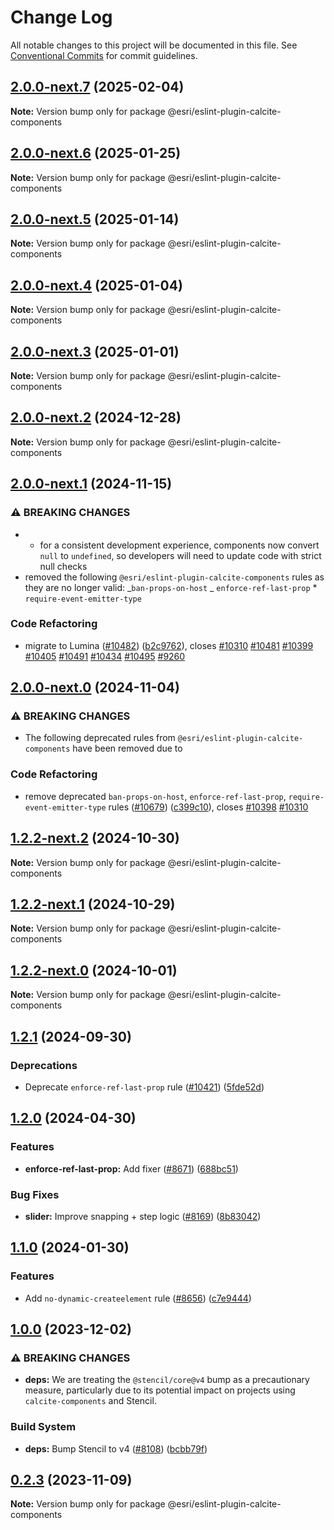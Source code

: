 # Change Log

All notable changes to this project will be documented in this file.
See [Conventional Commits](https://conventionalcommits.org) for commit guidelines.

## [2.0.0-next.7](https://github.com/Esri/calcite-design-system/compare/@esri/eslint-plugin-calcite-components@2.0.0-next.6...@esri/eslint-plugin-calcite-components@2.0.0-next.7) (2025-02-04)

**Note:** Version bump only for package @esri/eslint-plugin-calcite-components

## [2.0.0-next.6](https://github.com/Esri/calcite-design-system/compare/@esri/eslint-plugin-calcite-components@2.0.0-next.5...@esri/eslint-plugin-calcite-components@2.0.0-next.6) (2025-01-25)

**Note:** Version bump only for package @esri/eslint-plugin-calcite-components

## [2.0.0-next.5](https://github.com/Esri/calcite-design-system/compare/@esri/eslint-plugin-calcite-components@2.0.0-next.4...@esri/eslint-plugin-calcite-components@2.0.0-next.5) (2025-01-14)

**Note:** Version bump only for package @esri/eslint-plugin-calcite-components

## [2.0.0-next.4](https://github.com/Esri/calcite-design-system/compare/@esri/eslint-plugin-calcite-components@2.0.0-next.3...@esri/eslint-plugin-calcite-components@2.0.0-next.4) (2025-01-04)

**Note:** Version bump only for package @esri/eslint-plugin-calcite-components

## [2.0.0-next.3](https://github.com/Esri/calcite-design-system/compare/@esri/eslint-plugin-calcite-components@2.0.0-next.2...@esri/eslint-plugin-calcite-components@2.0.0-next.3) (2025-01-01)

**Note:** Version bump only for package @esri/eslint-plugin-calcite-components

## [2.0.0-next.2](https://github.com/Esri/calcite-design-system/compare/@esri/eslint-plugin-calcite-components@2.0.0-next.1...@esri/eslint-plugin-calcite-components@2.0.0-next.2) (2024-12-28)

**Note:** Version bump only for package @esri/eslint-plugin-calcite-components

## [2.0.0-next.1](https://github.com/Esri/calcite-design-system/compare/@esri/eslint-plugin-calcite-components@2.0.0-next.0...@esri/eslint-plugin-calcite-components@2.0.0-next.1) (2024-11-15)

### ⚠ BREAKING CHANGES

- - for a consistent development experience, components now convert `null`
    to `undefined`, so developers will need to update code with strict null
    checks
- removed the following `@esri/eslint-plugin-calcite-components` rules
  as they are no longer valid:
  _`ban-props-on-host`
  _ `enforce-ref-last-prop` \* `require-event-emitter-type`

### Code Refactoring

- migrate to Lumina ([#10482](https://github.com/Esri/calcite-design-system/issues/10482)) ([b2c9762](https://github.com/Esri/calcite-design-system/commit/b2c976214774490b5a313e1fafc67415fe212b37)), closes [#10310](https://github.com/Esri/calcite-design-system/issues/10310) [#10481](https://github.com/Esri/calcite-design-system/issues/10481) [#10399](https://github.com/Esri/calcite-design-system/issues/10399) [#10405](https://github.com/Esri/calcite-design-system/issues/10405) [#10491](https://github.com/Esri/calcite-design-system/issues/10491) [#10434](https://github.com/Esri/calcite-design-system/issues/10434) [#10495](https://github.com/Esri/calcite-design-system/issues/10495) [#9260](https://github.com/Esri/calcite-design-system/issues/9260)

## [2.0.0-next.0](https://github.com/Esri/calcite-design-system/compare/@esri/eslint-plugin-calcite-components@1.2.2-next.2...@esri/eslint-plugin-calcite-components@2.0.0-next.0) (2024-11-04)

### ⚠ BREAKING CHANGES

- The following deprecated rules from
  `@esri/eslint-plugin-calcite-components` have been removed due to

### Code Refactoring

- remove deprecated `ban-props-on-host`, `enforce-ref-last-prop`, `require-event-emitter-type` rules ([#10679](https://github.com/Esri/calcite-design-system/issues/10679)) ([c399c10](https://github.com/Esri/calcite-design-system/commit/c399c10a96ebcea662d8eae68dadd7eed8609099)), closes [#10398](https://github.com/Esri/calcite-design-system/issues/10398) [#10310](https://github.com/Esri/calcite-design-system/issues/10310)

## [1.2.2-next.2](https://github.com/Esri/calcite-design-system/compare/@esri/eslint-plugin-calcite-components@1.2.2-next.1...@esri/eslint-plugin-calcite-components@1.2.2-next.2) (2024-10-30)

**Note:** Version bump only for package @esri/eslint-plugin-calcite-components

## [1.2.2-next.1](https://github.com/Esri/calcite-design-system/compare/@esri/eslint-plugin-calcite-components@1.2.2-next.0...@esri/eslint-plugin-calcite-components@1.2.2-next.1) (2024-10-29)

**Note:** Version bump only for package @esri/eslint-plugin-calcite-components

## [1.2.2-next.0](https://github.com/Esri/calcite-design-system/compare/@esri/eslint-plugin-calcite-components@1.2.1-next.4...@esri/eslint-plugin-calcite-components@1.2.2-next.0) (2024-10-01)

**Note:** Version bump only for package @esri/eslint-plugin-calcite-components

## [1.2.1](https://github.com/Esri/calcite-design-system/compare/@esri/eslint-plugin-calcite-components@1.2.0...@esri/eslint-plugin-calcite-components@1.2.1) (2024-09-30)

### Deprecations

- Deprecate `enforce-ref-last-prop` rule ([#10421](https://github.com/Esri/calcite-design-system/issues/10421)) ([5fde52d](https://github.com/Esri/calcite-design-system/commit/5fde52da05ec10db713e5ae119a6d77499d39ff7))

## [1.2.0](https://github.com/Esri/calcite-design-system/compare/@esri/eslint-plugin-calcite-components@1.1.0...@esri/eslint-plugin-calcite-components@1.2.0) (2024-04-30)

### Features

- **enforce-ref-last-prop:** Add fixer ([#8671](https://github.com/Esri/calcite-design-system/issues/8671)) ([688bc51](https://github.com/Esri/calcite-design-system/commit/688bc51bb06163a0b6b4b1a3c6685c8bed3f235b))

### Bug Fixes

- **slider:** Improve snapping + step logic ([#8169](https://github.com/Esri/calcite-design-system/issues/8169)) ([8b83042](https://github.com/Esri/calcite-design-system/commit/8b83042179b92e580fa4551fe4fcc8d3582aeb95))

## [1.1.0](https://github.com/Esri/calcite-design-system/compare/@esri/eslint-plugin-calcite-components@1.0.0...@esri/eslint-plugin-calcite-components@1.1.0) (2024-01-30)

### Features

- Add `no-dynamic-createelement` rule ([#8656](https://github.com/Esri/calcite-design-system/issues/8656)) ([c7e9444](https://github.com/Esri/calcite-design-system/commit/c7e94441f8cc263935e60a6c920dd9673af9b8c0))

## [1.0.0](https://github.com/Esri/calcite-design-system/compare/@esri/eslint-plugin-calcite-components@0.2.3...@esri/eslint-plugin-calcite-components@1.0.0) (2023-12-02)

### ⚠ BREAKING CHANGES

- **deps:** We are treating the `@stencil/core@v4` bump as a precautionary measure, particularly due to its potential impact on projects using `calcite-components` and Stencil.

### Build System

- **deps:** Bump Stencil to v4 ([#8108](https://github.com/Esri/calcite-design-system/issues/8108)) ([bcbb79f](https://github.com/Esri/calcite-design-system/commit/bcbb79f8c925d505bb4ee5e6a54861c5f6bb88b9))

## [0.2.3](https://github.com/Esri/calcite-design-system/compare/@esri/eslint-plugin-calcite-components@0.2.2...@esri/eslint-plugin-calcite-components@0.2.3) (2023-11-09)

**Note:** Version bump only for package @esri/eslint-plugin-calcite-components
